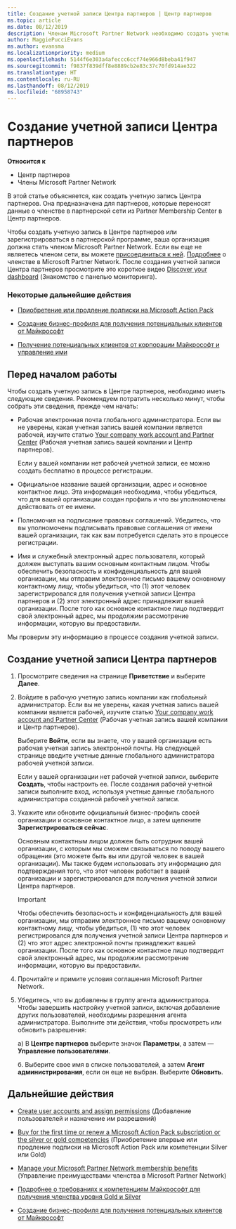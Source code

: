 ```yaml
---
title: Создание учетной записи Центра партнеров | Центр партнеров
ms.topic: article
ms.date: 08/12/2019
description: Членам Microsoft Partner Network необходимо создать учетные записи Центра партнеров и бизнес-профиль для управления преимуществами и компетенциями.
author: MaggiePucciEvans
ms.author: evansma
ms.localizationpriority: medium
ms.openlocfilehash: 5144f6e303a4afeccc6ccf74e966d8beba41f947
ms.sourcegitcommit: f9837f839dff8e8889cb2e83c37c70fd914ae322
ms.translationtype: HT
ms.contentlocale: ru-RU
ms.lasthandoff: 08/12/2019
ms.locfileid: "68958743"
---
```

# <a name="create-a-partner-center-account"></a>Создание учетной записи Центра партнеров

**Относится к**

-   Центр партнеров
-   Члены Microsoft Partner Network


В этой статье объясняется, как создать учетную запись Центра партнеров. Она предназначена для партнеров, которые переносят данные о членстве в партнерской сети из Partner Membership Center в Центр партнеров. 

Чтобы создать учетную запись в Центре партнеров или зарегистрироваться в партнерской программе, ваша организация должна стать членом Microsoft Partner Network. Если вы еще не являетесь членом сети, вы можете [присоединиться к ней](https://partners.microsoft.com/PartnerProgram/simplifiedenrollment.aspx).  [Подробнее](https://partner.microsoft.com/membership) о членстве в Microsoft Partner Network. После создания учетной записи Центра партнеров просмотрите это короткое видео [Discover your dashboard](https://vimeo.com/290338211) (Знакомство с панелью мониторинга).

### <a name="some-next-steps"></a>Некоторые дальнейшие действия

-   [Приобретение или продление подписки на Microsoft Action Pack](mpn-get-action-pack.md)

-   [Создание бизнес-профиля для получения потенциальных клиентов от Майкрософт](create-a-marketing-profile.md)

-   [Получение потенциальных клиентов от корпорации Майкрософт и управление ими](responding-to-referrals.md)

## <a name="before-you-begin"></a>Перед началом работы

Чтобы создать учетную запись в Центре партнеров, необходимо иметь следующие сведения. Рекомендуем потратить несколько минут, чтобы собрать эти сведения, прежде чем начать:

-   Рабочая электронная почта глобального администратора. Если вы не уверены, какая учетная запись вашей компании является рабочей, изучите статью [Your company work account and Partner Center](azure-active-directory-tenants-and-partner-center.md) (Рабочая учетная запись вашей компании и Центр партнеров).

    Если у вашей компании нет рабочей учетной записи, ее можно создать бесплатно в процессе регистрации. 

-   Официальное название вашей организации, адрес и основное контактное лицо. Эта информация необходима, чтобы убедиться, что для вашей организации создан профиль и что вы уполномочены действовать от ее имени. 

-   Полномочия на подписание правовых соглашений. Убедитесь, что вы уполномочены подписывать правовые соглашения от имени вашей организации, так как вам потребуется сделать это в процессе регистрации.

-   Имя и служебный электронный адрес пользователя, который должен выступать вашим основным контактным лицом. Чтобы обеспечить безопасность и конфиденциальность для вашей организации, мы отправим электронное письмо вашему основному контактному лицу, чтобы убедиться, что (1) этот человек зарегистрировался для получения учетной записи Центра партнеров и (2) этот электронный адрес принадлежит вашей организации. После того как основное контактное лицо подтвердит свой электронный адрес, мы продолжим рассмотрение информации, которую вы предоставили.

Мы проверим эту информацию в процессе создания учетной записи. 
 
## <a name="create-a-partner-center-account"></a>Создание учетной записи Центра партнеров

1.  Просмотрите сведения на странице **Приветствие** и выберите **Далее**.

2.  Войдите в рабочую учетную запись компании как глобальный администратор. Если вы не уверены, какая учетная запись вашей компании является рабочей, изучите статью [Your company work account and Partner Center](azure-active-directory-tenants-and-partner-center.md) (Рабочая учетная запись вашей компании и Центр партнеров).

    Выберите **Войти**, если вы знаете, что у вашей организации есть рабочая учетная запись электронной почты. На следующей странице введите учетные данные глобального администратора рабочей учетной записи. 

    Если у вашей организации нет рабочей учетной записи, выберите **Создать**, чтобы настроить ее. После создания рабочей учетной записи выполните вход, используя учетные данные глобального администратора созданной рабочей учетной записи.

3.  Укажите или обновите официальный бизнес-профиль своей организации и основное контактное лицо, а затем щелкните **Зарегистрироваться сейчас**. 

    Основным контактным лицом должен быть сотрудник вашей организации, с которым мы сможем связываться по поводу вашего обращения (это можете быть вы или другой человек в вашей организации). Мы также будем использовать эту информацию для подтверждения того, что этот человек работает в вашей организации и зарегистрировался для получения учетной записи Центра партнеров.

    > [!IMPORTANT]  
    > Чтобы обеспечить безопасность и конфиденциальность для вашей организации, мы отправим электронное письмо вашему основному контактному лицу, чтобы убедиться, (1) что этот человек регистрировался для получения учетной записи Центра партнеров и (2) что этот адрес электронной почты принадлежит вашей организации. После того как основное контактное лицо подтвердит свой электронный адрес, мы продолжим рассмотрение информации, которую вы предоставили.

4.  Прочитайте и примите условия соглашения Microsoft Partner Network. 

5.  Убедитесь, что вы добавлены в группу агента администратора. Чтобы завершить настройку учетной записи, включая добавление других пользователей, необходимы разрешения агента администратора. Выполните эти действия, чтобы просмотреть или обновить разрешения:

    а) В **Центре партнеров** выберите значок **Параметры**, а затем — **Управление пользователями**.  

    б. Выберите свое имя в списке пользователей, а затем **Агент администрирования**, если он еще не выбран. Выберите **Обновить**.  

## <a name="next-steps"></a>Дальнейшие действия

-   [Create user accounts and assign permissions](create-user-accounts-and-set-permissions.md) (Добавление пользователей и назначение им разрешений)

-   [Buy for the first time or renew a Microsoft Action Pack subscription or the silver or gold competencies](mpn-get-action-pack.md) (Приобретение впервые или продление подписки на Microsoft Action Pack или компетенции Silver или Gold)

-   [Manage your Microsoft Partner Network membership benefits](manage-your-partner-network-benefits.md) (Управление преимуществами членства в Microsoft Partner Network)

-   [Подробнее о требованиях к компетенциям Майкрософт для получения членства уровня Gold и Silver](https://partner.microsoft.com/membership/competencies)

-   [Создание бизнес-профиля для получения потенциальных клиентов от Майкрософт](create-a-marketing-profile.md)